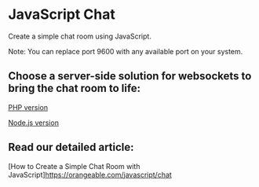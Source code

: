 # JavaScript Chat

Create a simple chat room using JavaScript.

Note:  You can replace port 9600 with any available port on your system.

## Choose a server-side solution for websockets to bring the chat room to life:

[PHP version](https://github.com/orangeable/php-websocket)

[Node.js version](https://github.com/orangeable/nodejs-websocket)

## Read our detailed article:

[How to Create a Simple Chat Room with JavaScript]https://orangeable.com/javascript/chat
